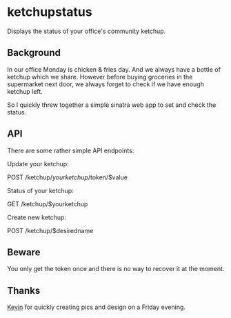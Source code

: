# ketchupstatus
Displays the status of your office's community ketchup.

## Background
In our office Monday is chicken & fries day. And we always have a bottle
of ketchup which we share. However before buying groceries in the supermarket
next door, we always forget to check if we have enough ketchup left.

So I quickly threw together a simple sinatra web app to set and check the
status.

## API
There are some rather simple API endpoints:

Update your ketchup:

  POST /ketchup/$yourketchup/$token/$value

Status of your ketchup:

  GET /ketchup/$yourketchup

Create new ketchup:

  POST /ketchup/$desiredname

## Beware
You only get the token once and there is no way to recover it at the moment.

## Thanks
[Kevin](http://twitter.com/thesndwichmn) for quickly creating pics and
design on a Friday evening.
